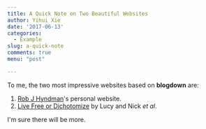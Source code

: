 ```yaml
---
title: A Quick Note on Two Beautiful Websites
author: Yihui Xie
date: '2017-06-13'
categories:
  - Example
slug: a-quick-note
comments: true
menu: "post"

---
```


To me, the two most impressive websites based on **blogdown** are:

1. [Rob J Hyndman](https://robjhyndman.com)'s personal website.
1. [Live Free or Dichotomize](http://livefreeordichotomize.com) by Lucy and Nick _et al_.

I'm sure there will be more.
